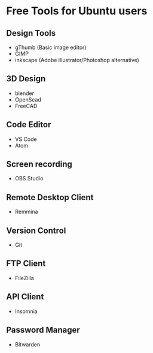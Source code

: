 # Free Tools for Ubuntu users

## Design Tools
- gThumb (Basic image editor)
- GIMP
- inkscape (Adobe Illustrator/Photoshop alternative) 

## 3D Design
- blender
- OpenScad
- FreeCAD

## Code Editor
- VS Code
- Atom

## Screen recording
- OBS Studio

## Remote Desktop Client
- Remmina

## Version Control
- Git

## FTP Client
- FileZilla

## API Client
- Insomnia

## Password Manager
- Bitwarden
